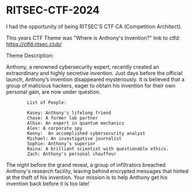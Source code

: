 # RITSEC-CTF-2024

I had the opportunity of being RITSEC'S CTF CA (Competition Architect).

This years CTF Theme was "Where is Anthony's Invention?"
link to ctfd: https://ctfd.ritsec.club/ 

Theme Description:

Anthony, a renowned cybersecurity expert, recently created an extraordinary and highly secretive invention. Just days before the official launch, Anthony’s invention disappeared mysteriously. It is believed that a group of malicious hackers, eager to obtain his invention for their own personal gain, are now under question.

			List of People:

			Kasey: Anthony's lifelong friend
			Chase: A former lab partner 
			Albie: An expert in quantum mechanics
			Alex: A corporate spy 
			Kenny:  An accomplished cybersecurity analyst
			Michael: An investigative journalist 
			Sophie: Anthony’s superior
			Raina: A brilliant scientist with questionable ethics.
			Zach: Anthony's personal chauffeur
   
The night before the grand reveal, a group of infiltrators breached Anthony's research facility, leaving behind encrypted messages that hinted at the theft of his invention. Your mission is to help Anthony get his invention back before it is too late!
